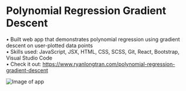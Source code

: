 # Polynomial Regression Gradient Descent

• Built web app that demonstrates polynomial regression using gradient descent on user-plotted data points  
• Skills used: JavaScript, JSX, HTML, CSS, SCSS, Git, React, Bootstrap, Visual Studio Code  
• Check it out: https://www.ryanlongtran.com/polynomial-regression-gradient-descent

![Image of app](https://github.com/ryantran2165/ryantran2165.github.io/blob/source/src/assets/polynomial_regression_gradient_descent.jpg)
